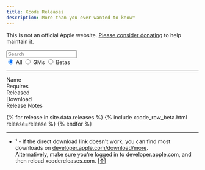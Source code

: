 ```yaml
---
title: Xcode Releases
description: More than you ever wanted to know™
---
```


<script type="text/javascript">
{% include xcodereleases.js %}
</script>

This is not an official Apple website. [Please consider donating](https://paypal.me/XcodeReleases) to help maintain it.

<div id="search-beta" style="width: 50%">
  <input type="search" id="filter-text" oninput="filter()" placeholder="Search"/>
  <br />
  <div id="release-filter" class="column-wrapper">
  <input type="radio" name="filter-release" id="filter-all" value="" checked  onchange="filter()" />
  <label class="column" for="filter-all">All</label>
  
  <input type="radio" name="filter-release" id="filter-gm" value="gm" onchange="filter()" />
  <label class="column" for="filter-gm">GMs</label>
  
  <input type="radio" name="filter-release" id="filter-beta" value="beta" onchange="filter()" />
  <label class="column" for="filter-beta">Betas</label>
  </div>
</div>

---
  
<div class="column-wrapper">
  <div class="column header">Name</div>
  <div class="column header">Requires</div>
  <div class="column header">Released</div>
  <div class="column header">Download</div>
  <div class="column header">Release Notes</div>
</div>
  
{% for release in site.data.releases %}
  {% include xcode_row_beta.html release=release %}
{% endfor %}

---

<ul>
  <li><a name="fn1"></a>¹ - If the direct download link doesn't work, you can find most downloads on <a href="https://developer.apple.com/download/more">developer.apple.com/download/more</a>.<br />Alternatively, make sure you're logged in to developer.apple.com, and then reload xcodereleases.com. <a href="#ret-fn1">[↑]</a></li>
</ul>
